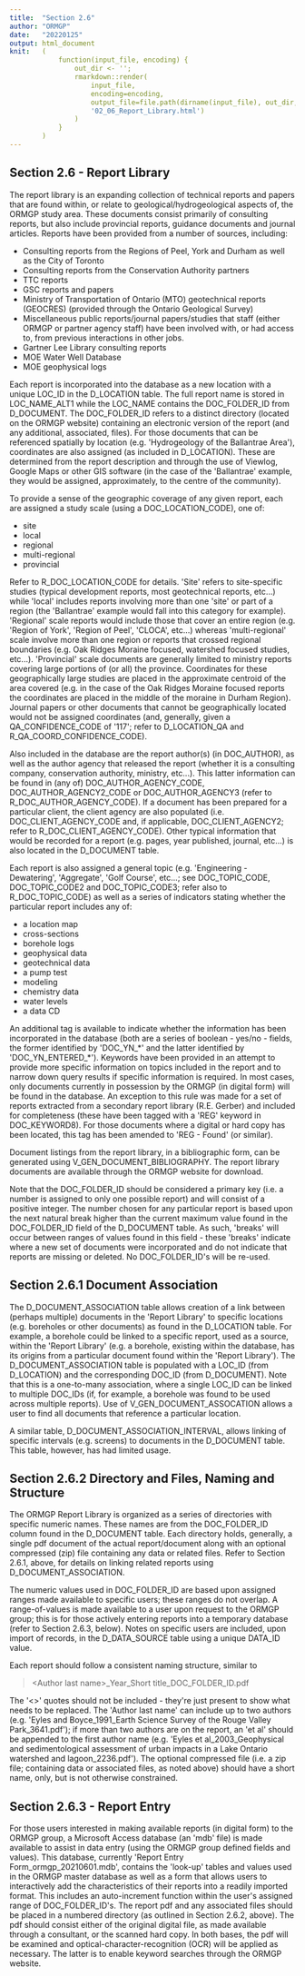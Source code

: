 ```yaml
---
title:  "Section 2.6"
author: "ORMGP"
date:   "20220125"
output: html_document
knit:   (
            function(input_file, encoding) {
                out_dir <- '';
                rmarkdown::render(
                    input_file,
                    encoding=encoding,
                    output_file=file.path(dirname(input_file), out_dir,
                    '02_06_Report_Library.html')
                )
            }
        )
---
```


## Section 2.6 - Report Library

The report library is an expanding collection of technical reports and papers that are found within, or relate to geological/hydrogeological aspects of, the ORMGP study area.  These documents consist primarily of consulting reports, but also include provincial reports, guidance documents and journal articles. Reports have been provided from a number of sources, including:

* Consulting reports from the Regions of Peel, York and Durham as well as the City of Toronto
* Consulting reports from the Conservation Authority partners
* TTC reports
* GSC reports and papers
* Ministry of Transportation of Ontario (MTO) geotechnical reports (GEOCRES) (provided through the Ontario Geological Survey)
* Miscellaneous public reports/journal papers/studies that staff (either ORMGP or partner agency staff) have been involved with, or had access to, from previous interactions in other jobs.
* Gartner Lee Library consulting reports
* MOE Water Well Database 
* MOE geophysical logs

Each report is incorporated into the database as a new location with a unique LOC_ID in the D_LOCATION table.  The full report name is stored in LOC_NAME_ALT1 while the LOC_NAME contains the DOC_FOLDER_ID from D_DOCUMENT.  The DOC_FOLDER_ID refers to a distinct directory (located on the ORMGP website) containing an electronic version of the report (and any additional, associated, files).  For those documents that can be referenced spatially by location (e.g. 'Hydrogeology of the Ballantrae Area'), coordinates are also assigned (as included in D_LOCATION).   These are determined from the report description and through the use of Viewlog, Google Maps or other GIS software (in the case of the 'Ballantrae' example, they would be assigned, approximately, to the centre of the community).

To provide a sense of the geographic coverage of any given report, each are assigned a study scale (using a DOC_LOCATION_CODE), one of:

* site
* local
* regional
* multi-regional
* provincial 

Refer to R_DOC_LOCATION_CODE for details. 'Site' refers to site-specific studies (typical development reports, most geotechnical reports, etc...) while 'local' includes reports involving more than one 'site' or part of a region (the 'Ballantrae' example would fall into this category for example).  'Regional' scale reports would include those that cover an entire region (e.g. 'Region of York', 'Region of Peel', 'CLOCA', etc...) whereas 'multi-regional' scale involve more than one region or reports that crossed regional boundaries (e.g. Oak Ridges Moraine focused, watershed focused studies, etc...).  'Provincial' scale documents are generally limited to ministry reports covering large portions of (or all) the province.  Coordinates for these geographically large studies are placed in the approximate centroid of the area covered (e.g. in the case of the Oak Ridges Moraine focused reports the coordinates are placed in the middle of the moraine in Durham Region).  Journal papers or other documents that cannot be geographically located would not be assigned coordinates (and, generally, given a QA_CONFIDENCE_CODE of '117'; refer to D_LOCATION_QA and R_QA_COORD_CONFIDENCE_CODE).

Also included in the database are the report author(s) (in DOC_AUTHOR), as well as the author agency that released the report (whether it is a consulting company, conservation authority, ministry, etc...).  This latter information can be found in (any of) DOC_AUTHOR_AGENCY_CODE, DOC_AUTHOR_AGENCY2_CODE or DOC_AUTHOR_AGENCY3 (refer to R_DOC_AUTHOR_AGENCY_CODE).  If a document has been prepared for a particular client, the client agency are also populated (i.e. DOC_CLIENT_AGENCY_CODE and, if applicable, DOC_CLIENT_AGENCY2; refer to R_DOC_CLIENT_AGENCY_CODE).  Other typical information that would be recorded for a report (e.g. pages, year published, journal, etc...) is also located in the D_DOCUMENT table.

Each report is also assigned a general topic (e.g. 'Engineering - Dewatering', 'Aggregate', 'Golf Course', etc...; see DOC_TOPIC_CODE, DOC_TOPIC_CODE2 and DOC_TOPIC_CODE3; refer also to R_DOC_TOPIC_CODE) as well as a series of indicators stating whether the particular report includes any of:

* a location map
* cross-sections
* borehole logs
* geophysical data
* geotechnical data
* a pump test
* modeling
* chemistry data
* water levels
* a data CD

An additional tag is available to indicate whether the information has been
incorporated in the database (both are a series of boolean - yes/no - fields,
the former identified by 'DOC_YN_\*' and the latter identified by
'DOC_YN_ENTERED_\*').  Keywords have been provided in an attempt to provide more specific information on topics included in the report and to narrow down query results if specific information is required.  In most cases, only documents currently in possession by the ORMGP (in digital form) will be found in the database.  An exception to this rule was made for a set of reports extracted from a secondary report library (R.E. Gerber) and included for completeness (these have been tagged with a 'REG' keyword in DOC_KEYWORD8).  For those documents where a digital or hard copy has been located, this tag has been amended to 'REG - Found' (or similar).

Document listings from the report library, in a bibliographic form, can be generated using V_GEN_DOCUMENT_BIBLIOGRAPHY.  The report library documents are available through the ORMGP website for download.

Note that the DOC_FOLDER_ID should be considered a primary key (i.e. a number is assigned to only one possible report) and will consist of a positive integer.  The number chosen for any particular report is based upon the next natural break higher than the current maximum value found in the DOC_FOLDER_ID field of the D_DOCUMENT table.  As such, 'breaks' will occur between ranges of values found in this field - these 'breaks' indicate where a new set of documents were incorporated and do not indicate that reports are missing or deleted.  No DOC_FOLDER_ID's will be re-used.

## Section 2.6.1 Document Association

The D_DOCUMENT_ASSOCIATION table allows creation of a link between (perhaps multiple) documents in the 'Report Library' to specific locations (e.g. boreholes or other documents) as found in the D_LOCATION table.  For example, a borehole could be linked to a specific report, used as a source, within the 'Report Library' (e.g. a borehole, existing within the database, has its origins from a particular document found within the 'Report Library').  The D_DOCUMENT_ASSOCIATION table is populated with a LOC_ID (from D_LOCATION) and the corresponding DOC_ID (from D_DOCUMENT).  Note that this is a one-to-many association, where a single LOC_ID can be linked to multiple DOC_IDs (if, for example, a borehole was found to be used across multiple reports).  Use of V_GEN_DOCUMENT_ASSOCATION allows a user to find all documents that reference a particular location.  

A similar table, D_DOCUMENT_ASSOCIATION_INTERVAL, allows linking of specific intervals (e.g. screens) to documents in the D_DOCUMENT table.  This table, however, has had limited usage.

## Section 2.6.2 Directory and Files, Naming and Structure

The ORMGP Report Library is organized as a series of directories with specific numeric names.  These names are from the DOC_FOLDER_ID column found in the D_DOCUMENT table.  Each directory holds, generally, a single pdf document of the actual report/document along with an optional compressed (zip) file containing any data or related files.  Refer to Section 2.6.1, above, for details on linking related reports using D_DOCUMENT_ASSOCIATION. 

The numeric values used in DOC_FOLDER_ID are based upon assigned ranges made available to specific users; these ranges do not overlap.  A range-of-values is made available to a user upon request to the ORMGP group; this is for those actively entering reports into a temporary database (refer to Section 2.6.3, below). Notes on specific users are included, upon import of records, in the D_DATA_SOURCE table using a unique DATA_ID value.

Each report should follow a consistent naming structure, similar to

> \<Author last name\>\_Year\_Short title\_DOC_FOLDER_ID.pdf

The '<>' quotes should not be included - they're just present to show what needs to be replaced.  The 'Author last name' can include up to two authors (e.g. 'Eyles and Boyce_1991_Earth Science Survey of the Rouge Valley Park_3641.pdf'); if more than two authors are on the report, an 'et al' should be appended to the first author name (e.g. 'Eyles et al_2003_Geophysical and sedimentological assessment of urban impacts in a Lake Ontario watershed and lagoon_2236.pdf').  The optional compressed file (i.e. a zip file; containing data or associated files, as noted above) should have a short name, only, but is not otherwise constrained.

## Section 2.6.3 - Report Entry

For those users interested in making available reports (in digital form) to the ORMGP group, a Microsoft Access database (an 'mdb' file) is made available to assist in data entry (using the ORMGP group defined fields and values).  This database, currently 'Report Entry Form_ormgp_20210601.mdb', contains the 'look-up' tables and values used in the ORMGP master database as well as a form that allows users to interactively add the characteristics of their reports into a readily imported format.  This includes an auto-increment function within the user's assigned range of DOC_FOLDER_ID's.  The report pdf and any associated files should be placed in a numbered directory (as outlined in Section 2.6.2, above).  The pdf should consist either of the original digital file, as made available through a consultant, or the scanned hard copy.  In both bases, the pdf will be examined and optical-character-recognition (OCR) will be applied as necessary.  The latter is to enable keyword searches through the ORMGP website.


